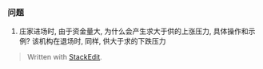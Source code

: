 ### 问题
1. 庄家进场时, 由于资金量大, 为什么会产生求大于供的上涨压力, 具体操作和示例? 该机构在退场时, 同样, 供大于求的下跌压力



> Written with [StackEdit](https://stackedit.io/).
<!--stackedit_data:
eyJoaXN0b3J5IjpbLTk0MzI1NzkzXX0=
-->